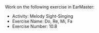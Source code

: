 Work on the following exercise in EarMaster:
- Activity: Melody Sight-Singing
- Exercise Name: Do, Re, Mi, Fa
- Exercise Number: 10.8
